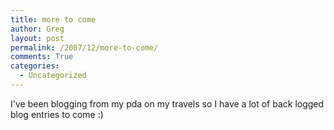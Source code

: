 ```yaml
---
title: more to come
author: Greg
layout: post
permalink: /2007/12/more-to-come/
comments: True
categories:
  - Uncategorized
---
```

I've been blogging from my pda on my travels so I have a lot of back logged blog entries to come :)